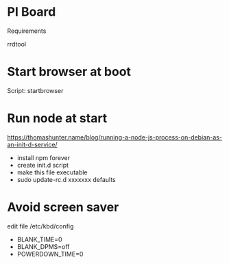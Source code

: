 PI Board
===========

Requirements

rrdtool

Start browser at boot
======
Script: startbrowser

Run node at start
======
https://thomashunter.name/blog/running-a-node-js-process-on-debian-as-an-init-d-service/

- install npm forever
- create init.d script
- make this file executable
- sudo update-rc.d xxxxxxx defaults


Avoid screen saver
====
edit file /etc/kbd/config

- BLANK_TIME=0
- BLANK_DPMS=off
- POWERDOWN_TIME=0

